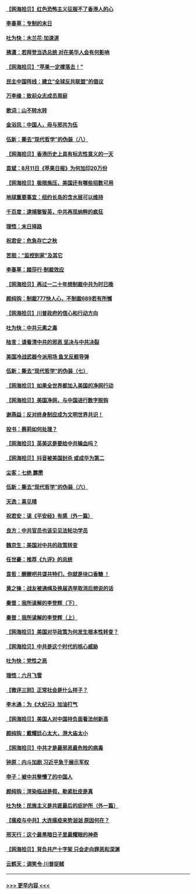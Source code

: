 #### [【网海拾贝】红色恐怖主义征服不了香港人的心](../pages/nsc993/n12329296.md?t=08141251) 
#### [李春草：专制的末日](../pages/nsc993/n12329079.md?t=08141251) 
#### [吐为快：木兰花‧加速道](../pages/nsc993/n12327366.md?t=08141251) 
#### [拂潇：若拜登当选总统 对在美华人会有何影响](../pages/nsc993/n12295996.md?t=08141251) 
#### [【网海拾贝】“苹果一定撑落去！”](../pages/nsc993/n12326784.md?t=08141251) 
#### [民主中国阵线：建立“全球反共联盟”的倡议](../pages/nsc993/n12324177.md?t=08141251) 
#### [万李缘：致前众志成员周庭](../pages/nsc993/n12324635.md?t=08141251) 
#### [歌词：山不转水转](../pages/nsc993/n12324599.md?t=08141251) 
#### [金浴凤：中国人，毋与邪共为伍](../pages/nsc993/n12324257.md?t=08141251) 
#### [伍新：撕去“现代哲学”的伪装（八）](../pages/nsc993/n12324188.md?t=08141251) 
#### [【网海拾贝】香港历史上具有标志性意义的一天](../pages/nsc993/n12324021.md?t=08141251) 
#### [袁斌：8月11日《苹果日报》为何加印20万份](../pages/nsc993/n12323955.md?t=08141251) 
#### [【网海拾贝】极限施压，美国还有哪些招数可用](../pages/nsc993/n12322512.md?t=08141251) 
#### [地球重要事宜：纽约长岛的含水层可以维持](../pages/nsc993/n12321844.md?t=08141251) 
#### [千百度：逮捕黎智英，中共再现纳粹的疯狂](../pages/nsc993/n12321777.md?t=08141251) 
#### [理悟：末日择路](../pages/nsc993/n12320812.md?t=08141251) 
#### [祝君安：危急存亡之秋](../pages/nsc993/n12320795.md?t=08141251) 
#### [苦胆：“监控到家”及其它](../pages/nsc993/n12320751.md?t=08141251) 
#### [李春草：踏莎行·制裁效应](../pages/nsc993/n12318290.md?t=08141251) 
#### [【网海拾贝】再过一二十年想制裁中共为时已晚](../pages/nsc993/n12318195.md?t=08141251) 
#### [颜纯钩：制裁777快人心，不制裁689若有所憾](../pages/nsc993/n12316912.md?t=08141251) 
#### [【网海拾贝】川普政府的信心和行动方向](../pages/nsc993/n12316673.md?t=08141251) 
#### [吐为快：中共元素之毒](../pages/nsc993/n12316547.md?t=08141251) 
#### [陆言：请看清中共的邪恶 坚决与中共决裂](../pages/nsc993/n12315784.md?t=08141251) 
#### [美国冷战武器今派用场 鱼叉反舰导弹](../pages/nsc993/n12316258.md?t=08141251) 
#### [伍新：撕去“现代哲学”的伪装（七）](../pages/nsc993/n12315846.md?t=08141251) 
#### [【网海拾贝】如果全世界都加入美国的净网行动](../pages/nsc993/n12315588.md?t=08141251) 
#### [【网海拾贝】美国净网，与中国进行数字脱钩](../pages/nsc993/n12312813.md?t=08141251) 
#### [谢燕益：反对终身制应成为文明世界共识！](../pages/nsc993/n12310465.md?t=08141251) 
#### [投书：蔡莉如何处理？](../pages/nsc993/n12310224.md?t=08141251) 
#### [【网海拾贝】英美这是要给中共输血吗？](../pages/nsc993/n12307646.md?t=08141251) 
#### [【网海拾贝】抖音被美国封杀 或成华为第二](../pages/nsc993/n12305277.md?t=08141251) 
#### [尘客：七绝 霹雳](../pages/nsc993/n12304053.md?t=08141251) 
#### [伍新：撕去“现代哲学”的伪装（六）](../pages/nsc993/n12303243.md?t=08141251) 
#### [天逸：喜见晴](../pages/nsc993/n12303226.md?t=08141251) 
#### [祝君安：读《平安经》有感（外一篇）](../pages/nsc993/n12303170.md?t=08141251) 
#### [良方：中共官员也该见见法轮功学员](../pages/nsc993/n12302985.md?t=08141251) 
#### [魏京生：美国对中共的政策转变](../pages/nsc993/n12302929.md?t=08141251) 
#### [任世豪：推荐《九评》的总统](../pages/nsc993/n12302838.md?t=08141251) 
#### [袁哲：醒醒吧共谍共特们，你就是块口香糖 ！](../pages/nsc993/n12302678.md?t=08141251) 
#### [黄之锋：战友被通缉及换届选举取消后想说的话](../pages/nsc993/n12302681.md?t=08141251) 
#### [秦晋：我所读解的李登辉（下）](../pages/nsc993/n12302171.md?t=08141251) 
#### [秦晋：我所读解的李登辉（上）](../pages/nsc993/n12301979.md?t=08141251) 
#### [【网海拾贝】美国对华政策为何发生根本性转变？](../pages/nsc993/n12302091.md?t=08141251) 
#### [【网海拾贝】中共是这个时代的核心威胁](../pages/nsc993/n12300541.md?t=08141251) 
#### [吐为快：党性之恶](../pages/nsc993/n12300263.md?t=08141251) 
#### [理悟：六月飞雪](../pages/nsc993/n12300243.md?t=08141251) 
#### [【微评三则】正常社会是什么样子？](../pages/nsc993/n12300228.md?t=08141251) 
#### [李木通：为《大纪元》加油打气](../pages/nsc993/n12280363.md?t=08141251) 
#### [【网海拾贝】美国人对中国持负面看法创新高](../pages/nsc993/n12298720.md?t=08141251) 
#### [颜纯钩：戴耀廷心太大，港大庙太小](../pages/nsc993/n12297682.md?t=08141251) 
#### [【网海拾贝】中共才是最邪恶最危险的病毒](../pages/nsc993/n12296470.md?t=08141251) 
#### [钟原：内斗加剧 习近平急于展示军权](../pages/nsc993/n12292544.md?t=08141251) 
#### [申子：被中共整懵了的中国人](../pages/nsc993/n12291389.md?t=08141251) 
#### [颜纯钩：渲染临战是假，勒紧肚皮是真](../pages/nsc993/n12290945.md?t=08141251) 
#### [吐为快：民族主义是共匪最后的庇护所（外一篇）](../pages/nsc993/n12290887.md?t=08141251) 
#### [【瘟疫与中共】大连瘟疫来势汹汹 原因何在？](../pages/nsc993/n12287474.md?t=08141251) 
#### [邢天行：这个最黑暗日子里最耀眼的神奇](../pages/nsc993/n12289882.md?t=08141251) 
#### [【网海拾贝】背负共产十字架 只会走向罪恶和深渊](../pages/nsc993/n12288290.md?t=08141251) 
#### [云鹤天：调笑令·川普捉贼](../pages/nsc993/n12285672.md?t=08141251) 

----
#### [ >>> 更早内容 <<< ](../indexes/nsc993-earlier.md)
